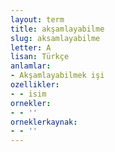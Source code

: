 ```yaml
---
layout: term
title: akşamlayabilme
slug: aksamlayabilme
letter: A
lisan: Türkçe
anlamlar:
- Akşamlayabilmek işi
ozellikler:
- - isim
ornekler:
- - ''
orneklerkaynak:
- - ''
---
```


